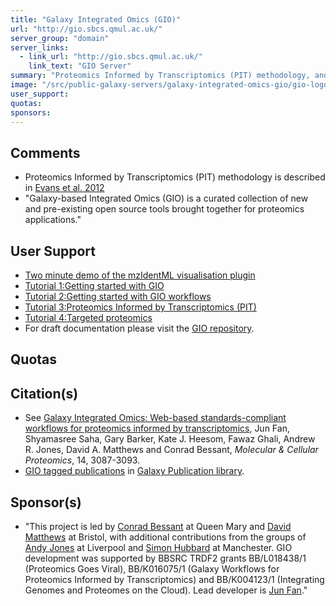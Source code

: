 ```yaml
---
title: "Galaxy Integrated Omics (GIO)"
url: "http://gio.sbcs.qmul.ac.uk/"
server_group: "domain"
server_links: 
  - link_url: "http://gio.sbcs.qmul.ac.uk/"
    link_text: "GIO Server"
summary: "Proteomics Informed by Transcriptomics (PIT) methodology, and selection of surrogate peptides for targeted proteomics. "
image: "/src/public-galaxy-servers/galaxy-integrated-omics-gio/gio-logo.png"
user_support: 
quotas: 
sponsors: 
---
```


## Comments

* Proteomics Informed by Transcriptomics (PIT) methodology is described in [Evans et al. 2012](http://www.ncbi.nlm.nih.gov/pubmed/23142869)
* "Galaxy-based Integrated Omics (GIO) is a curated collection of new and pre-existing open source tools brought together for proteomics applications."

## User Support

* [Two minute demo of the mzIdentML visualisation plugin](https://youtu.be/Txf_91oF52c) 
* [Tutorial 1:Getting started with GIO](http://gio.sbcs.qmul.ac.uk/static/Tutorial1.pdf)
* [Tutorial 2:Getting started with GIO workflows](http://gio.sbcs.qmul.ac.uk/static/Tutorial2.pdf)
* [Tutorial 3:Proteomics Informed by Transcriptomics (PIT)](http://gio.sbcs.qmul.ac.uk/static/Tutorial3.pdf)
* [Tutorial 4:Targeted proteomics](http://gio.sbcs.qmul.ac.uk/static/Tutorial4.pdf)
* For draft documentation please visit the [GIO repository](https://code.google.com/p/gio-repository/).

## Quotas


## Citation(s)

* See [Galaxy Integrated Omics: Web-based standards-compliant workflows for proteomics informed by transcriptomics](http://www.mcponline.org/content/14/11/3087), Jun Fan, Shyamasree Saha, Gary Barker, Kate J. Heesom, Fawaz Ghali, Andrew R. Jones, David A. Matthews and Conrad Bessant, *Molecular & Cellular Proteomics*, 14, 3087-3093.
* [GIO tagged publications](https://www.zotero.org/groups/1732893/galaxy/items/tag/%3EGIO) in [Galaxy Publication library](/src/publication-library/index.md).



## Sponsor(s)

* "This project is led by [Conrad Bessant](http://www.bessantlab.org/) at Queen Mary and [David Matthews](http://www.bristol.ac.uk/infection-immunity/people/person/37949) at Bristol, with additional contributions from the groups of [Andy Jones](http://pcwww.liv.ac.uk/~jonesar/jonesar.html) at Liverpool and [Simon Hubbard](http://www.manchester.ac.uk/research/simon.hubbard/) at Manchester. GIO development was supported by BBSRC TRDF2 grants BB/L018438/1 (Proteomics Goes Viral), BB/K016075/1 (Galaxy Workflows for Proteomics Informed by Transcriptomics) and BB/K004123/1 (Integrating Genomes and Proteomes on the Cloud). Lead developer is [Jun Fan](http://www.sbcs.qmul.ac.uk/staff/drjunfan.html)."
